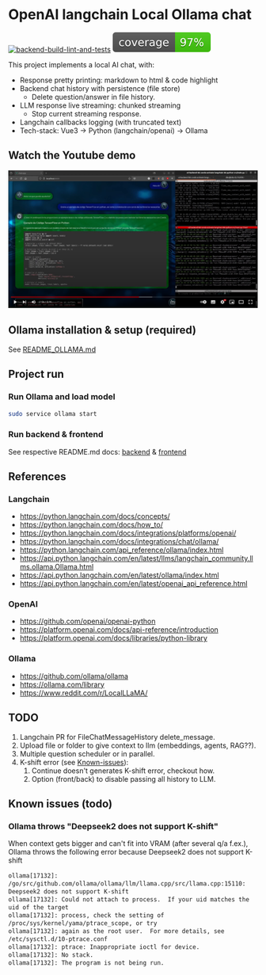 # OpenAI langchain Local Ollama chat

[![backend-build-lint-and-tests](https://github.com/davidgfolch/OpenAI-local-ollama-chat/actions/workflows/backend-build-lint-and-tests.yml/badge.svg)](https://github.com/davidgfolch/OpenAI-local-ollama-chat/actions/workflows/backend-build-lint-and-tests.yml)
[![Backend coverage](README.md_images/coverage.svg)](backend/README.md#generate-coverage-badge-for-readmemd)

This project implements a local AI chat, with:

- Response pretty printing: markdown to html & code highlight
- Backend chat history with persistence (file store)
  - Delete question/answer in file history.
- LLM response live streaming: chunked streaming
  - Stop current streaming response.
- Langchain callbacks logging (with truncated text)
- Tech-stack: Vue3 -> Python (langchain/openai) -> Ollama

## Watch the Youtube demo

<a href="https://youtu.be/lzJOmwnY1m4" target="_blank">
    <img src="README.md_images/youtubeScreenshot.png"/>
</a>

## Ollama installation & setup (required)

See [README_OLLAMA.md](README_OLLAMA.md)

## Project run

### Run Ollama and load model

```bash
sudo service ollama start
```

### Run backend & frontend

See respective README.md docs: [backend](backend/README.md) & [frontend](frontend/README.md)

## References

### Langchain

- <https://python.langchain.com/docs/concepts/>
- <https://python.langchain.com/docs/how_to/>
- <https://python.langchain.com/docs/integrations/platforms/openai/>
- <https://python.langchain.com/docs/integrations/chat/ollama/>
- <https://python.langchain.com/api_reference/ollama/index.html>
- <https://api.python.langchain.com/en/latest/llms/langchain_community.llms.ollama.Ollama.html>
- <https://api.python.langchain.com/en/latest/ollama/index.html>
- <https://api.python.langchain.com/en/latest/openai_api_reference.html>

### OpenAI

- <https://github.com/openai/openai-python>
- <https://platform.openai.com/docs/api-reference/introduction>
- <https://platform.openai.com/docs/libraries/python-library>

### Ollama

- <https://github.com/ollama/ollama>
- <https://ollama.com/library>
- <https://www.reddit.com/r/LocalLLaMA/>

## TODO

1. Langchain PR for FileChatMessageHistory delete_message.
2. Upload file or folder to give context to llm (embeddings, agents, RAG??).
3. Multiple question scheduler or in parallel.
4. K-shift error (see [Known-issues](Known-issues)):
   1. Continue doesn't generates K-shift error, checkout how.
   2. Option (front/back) to disable passing all history to LLM.

## Known issues (todo)

### Ollama throws "Deepseek2 does not support K-shift"

When context gets bigger and can't fit into VRAM (after several q/a f.ex.), Ollama throws the following error because Deepseek2 does not support K-shift

```log
ollama[17132]: /go/src/github.com/ollama/ollama/llm/llama.cpp/src/llama.cpp:15110: Deepseek2 does not support K-shift
ollama[17132]: Could not attach to process.  If your uid matches the uid of the target
ollama[17132]: process, check the setting of /proc/sys/kernel/yama/ptrace_scope, or try
ollama[17132]: again as the root user.  For more details, see /etc/sysctl.d/10-ptrace.conf
ollama[17132]: ptrace: Inappropriate ioctl for device.
ollama[17132]: No stack.
ollama[17132]: The program is not being run.
```
